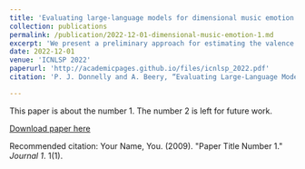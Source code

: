 ```yaml
---
title: 'Evaluating large-language models for dimensional music emotion prediction from social media discourse'
collection: publications
permalink: /publication/2022-12-01-dimensional-music-emotion-1.md
excerpt: 'We present a preliminary approach for estimating the valence and arousal of a given sample of music by learning listener sentiment from social meida conversations.'
date: 2022-12-01
venue: 'ICNLSP 2022'
paperurl: 'http://academicpages.github.io/files/icnlsp_2022.pdf'
citation: 'P. J. Donnelly and A. Beery, “Evaluating Large-Language Models for Dimensional Music Emotion Prediction from Social Media Discourse'

---
```

This paper is about the number 1. The number 2 is left for future work.

[Download paper here](http://academicpages.github.io/files/paper1.pdf)

Recommended citation: Your Name, You. (2009). "Paper Title Number 1." <i>Journal 1</i>. 1(1).
